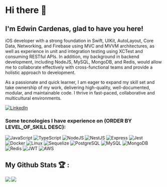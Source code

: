 # Hi there 👋

## I'm Edwin Cardenas, glad to have you here!

iOS developer with a strong foundation in Swift, UIKit, AutoLayout, Core Data, Networking, and Firebase using MVC and MVVM architectures, as well as experience in unit and integration testing using XCTest and consuming RESTful APIs. In addition, my background in backend development, including NodeJS, MySQL, MongoDB, and Redis, would allow me to collaborate effectively with cross-functional teams and provide a holistic approach to development.

As a passionate and quick learner, I am eager to expand my skill set and take ownership of my work, delivering high-quality, well-documented, modular, and maintainable code. I thrive in fast-paced, collaborative and multicultural environments.

<a target="_blank" href="https://www.linkedin.com/in/eacardenase/">
   <img alt="LinkedIn" src="https://img.shields.io/badge/LinkedIn-0077B5?style=for-the-badge&logo=linkedin&logoColor=white"/>
</a>

### Some tecnologies I have experience on (ORDER BY LEVEL_OF_SKILL DESC):

<div>
   <img alt="JavaScript" src="https://img.shields.io/badge/JavaScript-323330?style=for-the-badge&logo=javascript&logoColor=F7DF1E"/>
   <img alt="TypeScript" src="https://img.shields.io/badge/TypeScript-007ACC?style=for-the-badge&logo=typescript&logoColor=white"/>
   <img alt="NodeJS" src="https://img.shields.io/badge/Node.js-339933?style=for-the-badge&logo=nodedotjs&logoColor=white"/>
   <img alt="NestJS" src="https://img.shields.io/badge/nestjs-E0234E?style=for-the-badge&logo=nestjs&logoColor=white"/>
   <img alt="Express" src="https://img.shields.io/badge/Express.js-000000?style=for-the-badge&logo=express&logoColor=white"/>
   <img alt="Jest" src="https://img.shields.io/badge/Jest-C21325?style=for-the-badge&logo=jest&logoColor=white"/>
   <img alt="Docker" src="https://img.shields.io/badge/Docker-2CA5E0?style=for-the-badge&logo=docker&logoColor=white"/>
   <img alt="Linux" src="https://img.shields.io/badge/Linux-FCC624?style=for-the-badge&logo=linux&logoColor=black"/>
   <img alt="Sequelize" src="https://img.shields.io/badge/Sequelize-52B0E7?style=for-the-badge&logo=Sequelize&logoColor=white"/>
   <img alt="PostgreSQL" src="https://img.shields.io/badge/PostgreSQL-316192?style=for-the-badge&logo=postgresql&logoColor=white"/>
   <img alt="MySQL" src="https://img.shields.io/badge/MySQL-005C84?style=for-the-badge&logo=mysql&logoColor=white"/>
   <img alt="MongoDB" src="https://img.shields.io/badge/MongoDB-4EA94B?style=for-the-badge&logo=mongodb&logoColor=white"/>
   <img alt="Redis" src="https://img.shields.io/badge/redis-%23DD0031.svg?&style=for-the-badge&logo=redis&logoColor=white"/>
   <img alt="JWT" src="https://img.shields.io/badge/JWT-000000?style=for-the-badge&logo=JSON%20web%20tokens&logoColor=white"/>
   <img alt="AWS" src="https://img.shields.io/badge/Amazon_AWS-FF9900?style=for-the-badge&logo=amazonaws&logoColor=white"/>
</div>

## My Github Stats :trophy: :

<div style="display: flex">
  <a href="https://github-readme-stats.vercel.app/api?username=eacardenase&show_icons=true">
    <img  align="left" src="https://github-readme-stats.vercel.app/api?username=eacardenase&show_icons=true" />
  </a>
  <a href="https://github-readme-stats.vercel.app/api/top-langs/?username=eacardenase">
    <img align="left" src="https://github-readme-stats.vercel.app/api/top-langs/?username=eacardenase" />
  </a>
</div>

<!-- Skill badges -->
<!-- https://github.com/alexandresanlim/Badges4-README.md-Profile#-ide- -->

